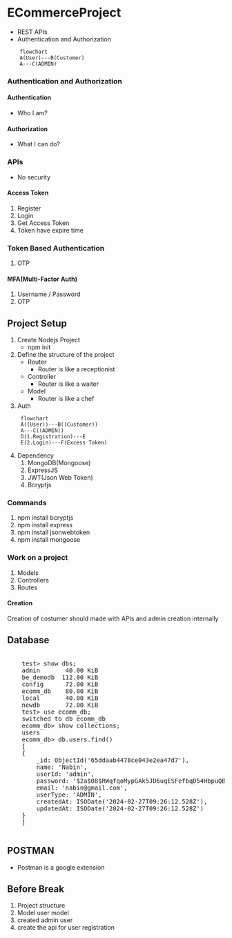 # ECommerceProject
- REST APIs
- Authentication and Authorization

```mermaid
    flowchart
    A(User)---B(Customer)
    A---C(ADMIN)
```
### Authentication and Authorization
#### Authentication
 - Who I am? 

#### Authorization
 - What I can do?

### APIs
 - No security

#### Access Token
1. Register
1. Login
1. Get Access Token
1. Token have expire time

### Token Based Authentication
1. OTP

#### MFA(Multi-Factor Auth)
1. Username / Password
1. OTP

## Project Setup
1. Create Nodejs Project
    - npm init
1. Define the structure of the project
    - Router
       - Router is like a receptionist
    - Controller
       - Router is like a waiter
    - Model
       - Router is like a chef
1. Auth
    ```mermaid
     flowchart
     A((User))---B((Customer))
     A---C((ADMIN))
     D(1.Registration)---E
     E(2.Login)---F(Excess Token)
    ```
1. Dependency
    1. MongoDB(Mongoose)
    1. ExpressJS
    1. JWT(Json Web Token)
    1. Bcryptjs

### Commands
 1. npm install bcryptjs
 1. npm install express 
 1. npm install jsonwebtoken
 1. npm install mongoose

 ### Work on a project
 1. Models
 1. Controllers
 1. Routes 

#### Creation
 Creation of costumer should made with APIs
 and admin creation internally

## Database
<pre>

    test> show dbs;
    admin       40.00 KiB
    be_demodb  112.00 KiB
    config      72.00 KiB
    ecomm_db    80.00 KiB
    local       40.00 KiB
    newdb       72.00 KiB
    test> use ecomm_db;
    switched to db ecomm_db
    ecomm_db> show collections;
    users
    ecomm_db> db.users.find()
    [
    {
        _id: ObjectId('65ddaab4478ce043e2ea47d7'),
        name: 'Nabin',
        userId: 'admin',
        password: '$2a$08$RWqfqoMypGAk5JD6uqESFefbqD54HbpuQB5i1AlwfrenrfNIi1yLO',
        email: 'nabin@gmail.com',
        userType: 'ADMIN',
        createdAt: ISODate('2024-02-27T09:26:12.528Z'),
        updatedAt: ISODate('2024-02-27T09:26:12.528Z')
    }
    ]

</pre>

## POSTMAN
 - Postman is a google extension

## Before Break
1. Project structure
1. Model user model
1. created admin user
1. create the api for user registration